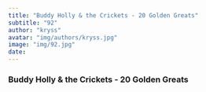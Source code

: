 ```yaml
---
title: "Buddy Holly & the Crickets - 20 Golden Greats"
subtitle: "92"
author: "kryss"
avatar: "img/authors/kryss.jpg"
image: "img/92.jpg"
date:
---
```


### Buddy Holly & the Crickets - 20 Golden Greats
